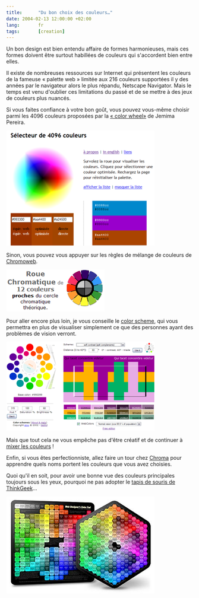 ```yaml
---
title:      "Du bon choix des couleurs…"
date: 2004-02-13 12:00:00 +02:00
lang:       fr
tags:       [creation]
---
```


Un bon design est bien entendu affaire de formes harmonieuses, mais ces formes doivent être surtout habillées de couleurs qui s'accordent bien entre elles.

Il existe de nombreuses ressources sur Internet qui présentent les couleurs de la fameuse « palette web » limitée aux 216 couleurs supportées il y des années par le navigateur alors le plus répandu, Netscape Navigator. Mais le temps est venu d'oublier ces limitations du passé et de se mettre à des jeux de couleurs plus nuancés.

Si vous faites confiance à votre bon goût, vous pouvez vous-même choisir parmi les 4096 couleurs proposées par la [« color wheel»](http://www.ficml.org/jemimap/style/color/wheel.html) de Jemima Pereira.

![](4096_couleurs.png)

Sinon, vous pouvez vous appuyer sur les règles de mélange de couleurs de [Chromoweb](http://www.smartpixel.net/chromoweb/fr/index.htm).

![](chromoweb.png)

Pour aller encore plus loin, je vous conseille le [color scheme](http://www.pixy.cz/apps/barvy/index-en.html), qui vous permettra en plus de visualiser simplement ce que des personnes ayant des problèmes de vision verront.

![](color_scheme.png)

Mais que tout cela ne vous empêche pas d'être créatif et de continuer à [mixer les couleurs](/2001/01/passez-vos-couleurs-au-mixer.html) !

Enfin, si vous êtes perfectionniste, allez faire un tour chez [Chroma](http://pourpre.com/chroma/) pour apprendre quels noms portent les couleurs que vous avez choisies.

Quoi qu'il en soit, pour avoir une bonne vue des couleurs principales toujours sous les yeux, pourquoi ne pas adopter le [tapis de souris de ThinkGeek](http://www.thinkgeek.com/computing/accessories/5b15/)…

![](thinkgeek_colors.jpg)
